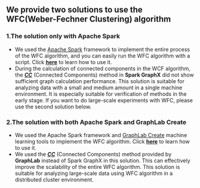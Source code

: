 ## We provide two solutions to use the WFC(Weber-Fechner Clustering) algorithm


### 1.The solution only with Apache Spark
- We used the [Apache Spark](https://spark.apache.org/docs/latest/index.html) framework to implement the entire process of the WFC algorithm, and you can easily run the WFC algorithm with a script.
Click [**here**](https://github.com/IoTDATALab/WFC/tree/master/spark/with_graphx) to learn how to use it.
- During the calculation of connected components in the WCF algorithm, the [***CC***](https://spark.apache.org/docs/latest/graphx-programming-guide.html#connected-components) (Connected Components) method in **Spark GraphX** did not show sufficient graph calculation performance. 
This solution is suitable for analyzing data with a small and medium amount in a single machine environment. 
It is especially suitable for verification of methods in the early stage.
If you want to do large-scale experiments with WFC, 
please use the second solution below.

### 2.The solution with both Apache Spark and GraphLab Create
- We used the Apache Spark framework and [GraphLab Create](https://turi.com/products/create/docs/index.html) machine learning tools to implement the WFC algorithm. 
Click [**here**](https://github.com/IoTDATALab/WFC/tree/master/spark/with_graphlab) to learn how to use it.
- We used the [***CC***](https://turi.com/products/create/docs/generated/graphlab.connected_components.create.html) (Connected Components) method provided by **GraphLab** instead of Spark GraphX in this solution. 
This can effectively improve the scalability of the entire WFC algorithm. 
This solution is suitable for analyzing large-scale data using WFC algorithm in a distributed cluster environment.